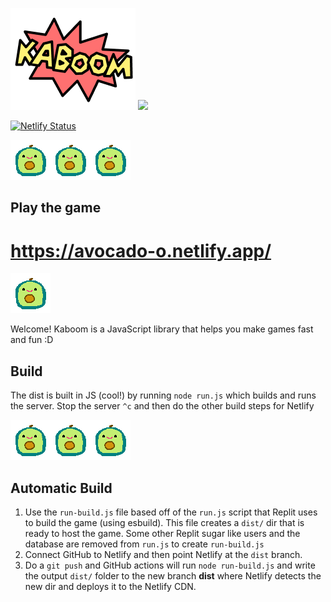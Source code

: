 ![kaboom](learn/kaboom.png) <img src="https://www.netlify.com/v3/img/components/logomark.png" height="160px">

[![Netlify Status](https://api.netlify.com/api/v1/badges/3780e935-7729-4b5d-92aa-d641286295e7/deploy-status)](https://app.netlify.com/sites/avocado-o/deploys)

![avocado](avocado-icon.png)![avocado](avocado-icon.png)![avocado](avocado-icon.png)

## Play the game
# https://avocado-o.netlify.app/

![avocado](avocado-icon.png)

Welcome! Kaboom is a JavaScript library that helps you make games fast and fun :D

Build
-----
The dist is built in JS (cool!) by running `node run.js` which builds and runs the server. Stop the server `^c` and then do the other build steps for Netlify

![avocado](avocado-icon.png)![avocado](avocado-icon.png)![avocado](avocado-icon.png)

Automatic Build
------------------------
1. Use the `run-build.js` file based off of the `run.js` script that Replit uses to build the game (using esbuild). This file creates a `dist/` dir that is ready to host the game. Some other Replit sugar like users and the database are removed from `run.js` to create `run-build.js`
2. Connect GitHub to Netlify and then point Netlify at the `dist` branch.
3. Do a `git push` and GitHub actions will run `node run-build.js` and write the output `dist/` folder to the new branch **dist** where Netlify detects the new dir and deploys it to the Netlify CDN.